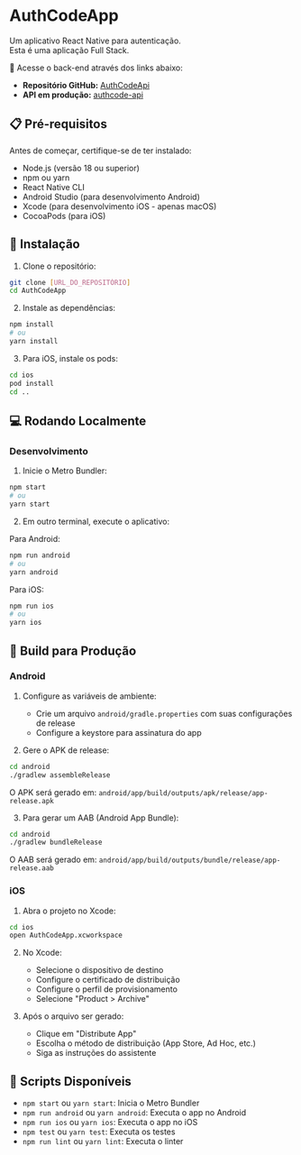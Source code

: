 # AuthCodeApp

Um aplicativo React Native para autenticação.  
Esta é uma aplicação Full Stack.

🔗 Acesse o back-end através dos links abaixo:
- **Repositório GitHub:** [AuthCodeApi](https://github.com/luan-rodrigues1/AuthCodeApi)  
- **API em produção:** [authcode-api](https://authcode-api-77008956635.us-central1.run.app)

## 📋 Pré-requisitos

Antes de começar, certifique-se de ter instalado:

- Node.js (versão 18 ou superior)
- npm ou yarn
- React Native CLI
- Android Studio (para desenvolvimento Android)
- Xcode (para desenvolvimento iOS - apenas macOS)
- CocoaPods (para iOS)

## 🚀 Instalação

1. Clone o repositório:

```bash
git clone [URL_DO_REPOSITÓRIO]
cd AuthCodeApp
```

2. Instale as dependências:

```bash
npm install
# ou
yarn install
```

3. Para iOS, instale os pods:

```bash
cd ios
pod install
cd ..
```

## 💻 Rodando Localmente

### Desenvolvimento

1. Inicie o Metro Bundler:

```bash
npm start
# ou
yarn start
```

2. Em outro terminal, execute o aplicativo:

Para Android:

```bash
npm run android
# ou
yarn android
```

Para iOS:

```bash
npm run ios
# ou
yarn ios
```

## 📱 Build para Produção

### Android

1. Configure as variáveis de ambiente:

   - Crie um arquivo `android/gradle.properties` com suas configurações de release
   - Configure a keystore para assinatura do app

2. Gere o APK de release:

```bash
cd android
./gradlew assembleRelease
```

O APK será gerado em: `android/app/build/outputs/apk/release/app-release.apk`

3. Para gerar um AAB (Android App Bundle):

```bash
cd android
./gradlew bundleRelease
```

O AAB será gerado em: `android/app/build/outputs/bundle/release/app-release.aab`

### iOS

1. Abra o projeto no Xcode:

```bash
cd ios
open AuthCodeApp.xcworkspace
```

2. No Xcode:

   - Selecione o dispositivo de destino
   - Configure o certificado de distribuição
   - Configure o perfil de provisionamento
   - Selecione "Product > Archive"

3. Após o arquivo ser gerado:
   - Clique em "Distribute App"
   - Escolha o método de distribuição (App Store, Ad Hoc, etc.)
   - Siga as instruções do assistente

## 🔧 Scripts Disponíveis

- `npm start` ou `yarn start`: Inicia o Metro Bundler
- `npm run android` ou `yarn android`: Executa o app no Android
- `npm run ios` ou `yarn ios`: Executa o app no iOS
- `npm test` ou `yarn test`: Executa os testes
- `npm run lint` ou `yarn lint`: Executa o linter

